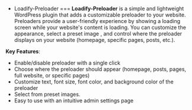 - Loadify-Preloader ===
**Loadify-Preloader** is a simple and lightweight WordPress plugin that adds a customizable preloader to your website. Preloaders provide a user-friendly experience by showing a loading screen while your website's content is loading. You can customize the appearance, select a preset image , and control where the preloader displays on your website (homepage, specific pages, posts, etc.).

**Key Features**:
- Enable/disable preloader with a single click
- Choose where the preloader should appear (homepage, posts, pages, full website, or specific pages)
- Customize text, font size, font color, and background color of the preloader
- Select from preset images.
- Easy to use with an intuitive admin settings page
